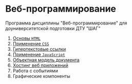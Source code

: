 # Веб-программирование

Программа дисциплины "Веб-программирование" для доуниверситетской подготовки ДТУ "ШАГ"

1. [Основы `HTML`](week01/README.md)
2. [Применение `CSS`](week02/README.md)
3. [Гипертекстовые ссылки](week03/README.md)
4. [Применение `JavaScript`](week04/README.md)
5. [Объектная модель документа](week05/README.md)
6. [Хостинг веб приложений](week06/README.md)
7. Работа с событиями
8. Графические компоненты
